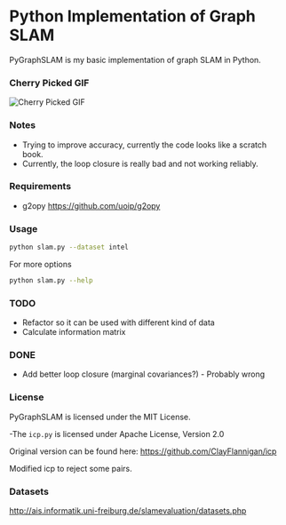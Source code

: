 Python Implementation of Graph SLAM
===================================

PyGraphSLAM is my basic implementation of graph SLAM in Python.

### Cherry Picked GIF
![Cherry Picked GIF](https://raw.githubusercontent.com/goktug97/PyGraphSLAM/master/graph_slam.gif)

### Notes
- Trying to improve accuracy, currently the code looks like a scratch book.
- Currently, the loop closure is really bad and not working reliably.

### Requirements
* g2opy             https://github.com/uoip/g2opy

### Usage

``` bash
python slam.py --dataset intel
```

For more options
```bash
python slam.py --help
```

### TODO
- Refactor so it can be used with different kind of data
- Calculate information matrix

### DONE 
- Add better loop closure (marginal covariances?) - Probably wrong

### License
PyGraphSLAM is licensed under the MIT License.

-The `icp.py` is licensed under Apache License, Version 2.0

Original version can be found here: https://github.com/ClayFlannigan/icp

Modified icp to reject some pairs.

### Datasets
http://ais.informatik.uni-freiburg.de/slamevaluation/datasets.php
